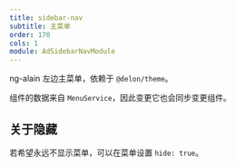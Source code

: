 ```yaml
---
title: sidebar-nav
subtitle: 主菜单
order: 170
cols: 1
module: AdSidebarNavModule
---
```


ng-alain 左边主菜单，依赖于 `@delon/theme`。

组件的数据来自 `MenuService`，因此变更它也会同步变更组件。

## 关于隐藏

若希望永远不显示菜单，可以在菜单设置 `hide: true`。
